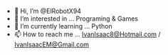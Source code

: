 - 👋 Hi, I’m @ElRobotX94
- 👀 I’m interested in ... Programing & Games
- 🌱 I’m currently learning ... Python
- 📫 How to reach me ... IvanIsaac8@Hotmail.com / IvanIsaacEM@Gmail.com

<!---
ElRobotX94/ElRobotX94 is a ✨ special ✨ repository because its `README.md` (this file) appears on your GitHub profile.
You can click the Preview link to take a look at your changes.
--->
